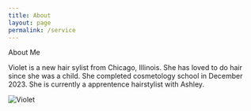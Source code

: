 ```yaml
---
title: About
layout: page
permalink: /service
---
```

About Me

Violet is a new hair sylist from Chicago, Illinois. She has loved to do hair since she was a child. She completed cosmetology school in December 2023. She is currently a apprentence hairstylist with Ashley. 

![Violet](vguzmanrobles/lis786-PorjectVGR/IMG_2944.jpg)